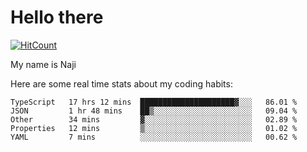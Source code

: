 # Hello there

[![HitCount](http://hits.dwyl.com/na-ji/na-ji.svg)](https://youtu.be/dQw4w9WgXcQ)

My name is Naji

Here are some real time stats about my coding habits:

<!--START_SECTION:waka-->
```text
TypeScript   17 hrs 12 mins  █████████████████████▓░░░   86.01 % 
JSON         1 hr 48 mins    ██▒░░░░░░░░░░░░░░░░░░░░░░   09.04 % 
Other        34 mins         ▓░░░░░░░░░░░░░░░░░░░░░░░░   02.89 % 
Properties   12 mins         ▒░░░░░░░░░░░░░░░░░░░░░░░░   01.02 % 
YAML         7 mins          ░░░░░░░░░░░░░░░░░░░░░░░░░   00.62 % 
```
<!--END_SECTION:waka-->
